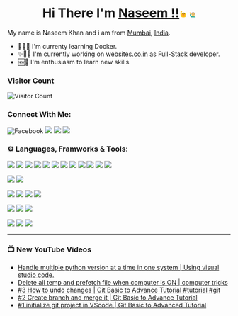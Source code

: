 <!-- ![Let'sProgrammIt](assets/youtubeBanner.png) -->
<!-- <div align="center">
 <img src="assets/youtubeBanner.png" alt="Naseem"  />
</div> -->

<div align="center">

# Hi There I'm [Naseem !!](https://www.linkedin.com/in/naseem-khan-4167b21b2/)<img src="./assets/tenor.gif" width="3%" > <img src="./assets/tenor1.gif" alt="Naseem" width="3%" >
</div>

<!-- ![img](https://devops.com/wp-content/uploads/2021/03/canstockphoto2660864.jpg) -->

<!-- <img src="https://devops.com/wp-content/uploads/2021/03/canstockphoto2660864.jpg" width="100%" height="40%"> -->

My name is Naseem Khan and i am from [Mumbai](https://www.google.com/maps/d/u/0/viewer?msa=0&ie=UTF8&t=h&vpsrc=6&ll=18.980328791460895%2C73.01254642410944&spn=11.50114%2C21.621094&z=12&source=embed&mid=1DfFcv3jAM8NAeioBjW_CHwtKL3A), [India](https://www.google.com/maps/d/u/0/viewer?msa=0&dg=feature&mid=1DBhwGb5W_2Vu5gPLMN_IsT7_thE&ll=23.543844826108998%2C84.22668450000002&z=5).
- 👩‍💻💵 I'm currenty learning Docker.
- ✨👷‍♂️ I'm currently working on [websites.co.in](https://www.websites.co.in/) as Full-Stack developer.
- 🆕🗽 I'm enthusiasm to learn new skills.

### Visitor Count 
![Visitor Count](https://profile-counter.glitch.me/{naseemkhan7021}/count.svg)

### Connect With Me:
![Facebook](https://img.shields.io/badge/Facebook-informational?style=flat&logo=Facebook&logoColor=white&color=blue)
![](https://img.shields.io/badge/Instagram-Instagram.svg?url=https://www.instagram.com/lets_program_it&logo=Instagram&color=white)
![](https://img.shields.io/badge/Linkedin-Linkedin.svg?url=https://www.linkedin.com/in/naseem-khan-4167b21b2&logo=Linkedin&color=blue)
![](https://img.shields.io/youtube/channel/subscribers/UCaeD39ucT0rKFwV8VybdL2A?&style=social)
<br/>

### ⚙ Languages, Framworks & Tools:
![](https://img.shields.io/badge/Code-Python-informational?style=flat&logo=python&color=yellow&logoColor=blue)
![](https://img.shields.io/badge/Code-javascript-informational?style=flat&logo=javascript&color=yellow&logoColor=yellow)
![](https://img.shields.io/badge/Code-php-informational?style=flat&logo=php&color=%23777BB4&logoColor=%23777BB4)
![](https://img.shields.io/badge/Code-HTML-informational?style=flat&logo=html5&logoColor=%23E34F26&color=%23E34F26)
![](https://img.shields.io/badge/Code-Node.Js-informational?style=flat&logo=node.js&color=%23217346)
![](https://img.shields.io/badge/Code-Express-informational?style=flat&logo=express&color=005571)
![](https://img.shields.io/badge/Code-React-informational?style=flat&logo=react&color=%2361DAFB)
![](https://img.shields.io/badge/Code-Redux-informational?style=flat&logo=redux&color=%23593d88)
![](https://img.shields.io/badge/Code-Laravel-informational?style=flat&logo=laravel&color=red)
![](https://img.shields.io/badge/Code-Livewire-informational?style=flat&logo=livewire&logoColor=FF3366&color=FF3366)
![](https://img.shields.io/badge/Code-JSON-informational?style=flat&logo=JSON%20web%20tokens&logoColor=black&color=black)
![](https://img.shields.io/badge/Code-API-informational?style=flat&logo=fastapi&logoColor=005571&color=005571)

![](https://img.shields.io/badge/DB-SQL-informational?style=flat&logo=mysql&logoColor=green&color=green)
![](https://img.shields.io/badge/DB-MongoDB-informational?style=flat&logo=mongodb&logoColor=%234ea94b&color=%234ea94b)
<!-- ![](https://img.shields.io/badge/DB-sqlite-informational?style=flat&logo=sqlite&logoColor=%2307405e&color=%2307405e) -->

![](https://img.shields.io/badge/Style-CSS-informational?style=flat&logo=css3&logoColor=%231572B6&color=%231572B6)
![](https://img.shields.io/badge/Style-Bootstrap-informational?style=flat&logo=bootstrap&logoColor=%23593d88&color=%23593d88)
![](https://img.shields.io/badge/Style-Jquery-informational?style=flat&logo=jquery&logoColor=%230769AD&color=%230769AD)
![](https://img.shields.io/badge/Style-TailwindCSS-informational?style=flat&logo=tailwind-css&logoColor=%2338B2AC&color=%2338B2AC)


![](https://img.shields.io/badge/Toole-npm-informational?style=flat&logo=npm&color=ff1709)
![](https://img.shields.io/badge/Toole-git-informational?style=flat&logo=git&logoColor=%23E34F26&color=%23E34F26)
![](https://img.shields.io/badge/Toole-github-informational?style=flat&logo=github&logoColor=black&color=black)
<!-- ![](https://img.shields.io/badge/Toole-gitlab-informational?style=flat&logo=gitlab&6&color=%23E34F26) -->
<!-- ![](https://img.shields.io/badge/Toole-bitbucket-informational?style=flat&logo=bitbucket&logoColor=%230047B3&color=%230047B3) -->

![](https://img.shields.io/badge/Host-firebase-informational?style=flat&logo=firebase&color=%23FF9900)
![](https://img.shields.io/badge/Host-digitalocean-informational?style=flat&logo=digitalocean&color=%230167ff)
![](https://img.shields.io/badge/Host-heroku-informational?style=flat&logo=heroku&logoColor=%23430098&color=%23430098)
<!-- ![](https://img.shields.io/badge/Host-netlify-informational?style=flat&logo=netlify&color=00C7B7) -->
<!-- ![](https://img.shields.io/badge/Host-vercel-informational?style=flat&logo=vercel&logoColor=black&color=black) -->





---

### 📺 New YouTube Videos
<!-- YOUTUBE:START -->
- [Handle multiple python version at a time in one system |  Using visual studio code.](https://www.youtube.com/watch?v=zQR46RZ7vOk)
- [Delete all temp and prefetch file when computer is ON | computer tricks](https://www.youtube.com/watch?v=kMxNNB1aCOk)
- [#3 How to undo changes | Git Basic to Advance Tutorial #tutorial #git](https://www.youtube.com/watch?v=9skROifDnAE)
- [#2 Create branch and merge it | Git Basic to Advance Tutorial](https://www.youtube.com/watch?v=7fEgEgZxiOY)
- [#1 initialize git project in VScode | Git Basic to Advanced Tutorial](https://www.youtube.com/watch?v=9GZFrFAtQiU)
<!-- YOUTUBE:END -->
